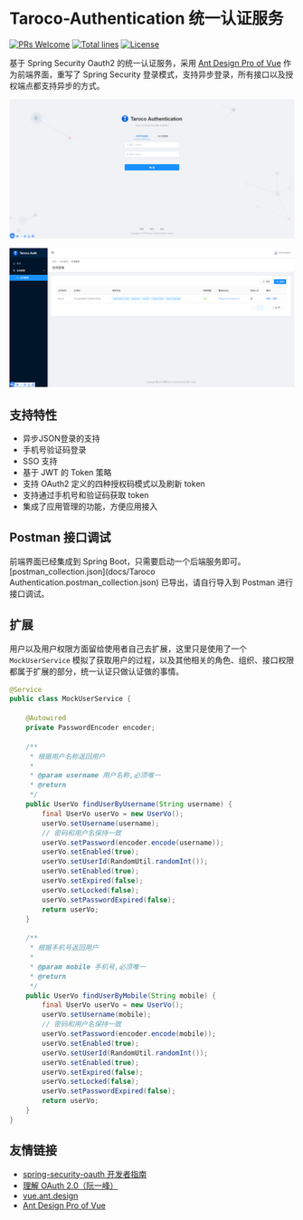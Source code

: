 # Taroco-Authentication 统一认证服务

[![PRs Welcome](https://img.shields.io/badge/PRs-welcome-brightgreen.svg)](https://github.com/liuht777/Taroco-Authentication)
[![Total lines](https://tokei.rs/b1/github/liuht777/Taroco-Authentication?category=lines)](https://github.com/liuht777/Taroco-Authentication)
[![License](https://img.shields.io/badge/License-Apache%202.0-blue.svg?label=license)](https://github.com/liuht777/Taroco/blob/master/LICENSE)

基于 Spring Security Oauth2 的统一认证服务，采用 [Ant Design Pro of Vue](https://pro.loacg.com/docs/getting-started "Ant Design Pro of Vue") 作为前端界面，重写了 Spring Security 登录模式，支持异步登录，所有接口以及授权端点都支持异步的方式。

![登陆页面](docs/imgs/login.png "登陆页面")

![应用页面](docs/imgs/app.png "应用页面")

## 支持特性

- 异步JSON登录的支持
- 手机号验证码登录
- SSO 支持
- 基于 JWT 的 Token 策略
- 支持 OAuth2 定义的四种授权码模式以及刷新 token
- 支持通过手机号和验证码获取 token
- 集成了应用管理的功能，方便应用接入

## Postman 接口调试

前端界面已经集成到 Spring Boot，只需要启动一个后端服务即可。[postman_collection.json](docs/Taroco Authentication.postman_collection.json) 已导出，请自行导入到 Postman 进行接口调试。

## 扩展

用户以及用户权限方面留给使用者自己去扩展，这里只是使用了一个 `MockUserService` 模拟了获取用户的过程，以及其他相关的角色、组织、接口权限都属于扩展的部分，统一认证只做认证做的事情。

```java
@Service
public class MockUserService {

    @Autowired
    private PasswordEncoder encoder;

    /**
     * 根据用户名称返回用户
     *
     * @param username 用户名称,必须唯一
     * @return
     */
    public UserVo findUserByUsername(String username) {
        final UserVo userVo = new UserVo();
        userVo.setUsername(username);
        // 密码和用户名保持一致
        userVo.setPassword(encoder.encode(username));
        userVo.setEnabled(true);
        userVo.setUserId(RandomUtil.randomInt());
        userVo.setEnabled(true);
        userVo.setExpired(false);
        userVo.setLocked(false);
        userVo.setPasswordExpired(false);
        return userVo;
    }

    /**
     * 根据手机号返回用户
     *
     * @param mobile 手机号,必须唯一
     * @return
     */
    public UserVo findUserByMobile(String mobile) {
        final UserVo userVo = new UserVo();
        userVo.setUsername(mobile);
        // 密码和用户名保持一致
        userVo.setPassword(encoder.encode(mobile));
        userVo.setEnabled(true);
        userVo.setUserId(RandomUtil.randomInt());
        userVo.setEnabled(true);
        userVo.setExpired(false);
        userVo.setLocked(false);
        userVo.setPasswordExpired(false);
        return userVo;
    }
}
```

## 友情链接

- [spring-security-oauth 开发者指南](http://projects.spring.io/spring-security-oauth/docs/oauth2.html)
- [理解 OAuth 2.0（阮一峰）](http://www.ruanyifeng.com/blog/2014/05/oauth_2_0.html)
- [vue.ant.design](https://vue.ant.design/docs/vue/introduce-cn/)
- [Ant Design Pro of Vue](https://pro.loacg.com/docs/getting-started)

